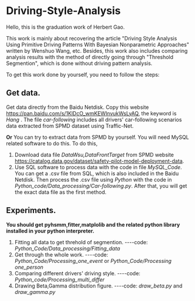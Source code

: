 # Driving-Style-Analysis

Hello, this is the graduation work of Herbert Gao. 

This work is mainly about recovering the article "Driving Style Analysis Using Primitive Driving Patterns With Bayesian Nonparametric Approaches" written by Wenshuo Wang, etc. Besides, this work also includes comparing analysis results with the method of directly going through "Threshold Segmention", which is done without driving pattern analysis.

To get this work done by yourself, you need to follow the steps:

## Get data.
   Get data directly from the Baidu Netdisk. Copy this website https://pan.baidu.com/s/1KlDcO_wmKEWInvukWsLyAQ, the keyword is *Hang* .
   The file *car-following* includes all drivers' car-following scenarios data extracted from SPMD dataset using Traffic-Net.
   
   **Or**
   You can try to extract data from SPMD by yourself. You will need MySQL related software to do this. 
   To do this,
   1. Download data file *DataWsu,DataFrontTarget* from SPMD website https://catalog.data.gov/dataset/safety-pilot-model-deployment-data.
   2. Use SQL software to process data with the code in file *MySQL_Code*. You can get a .csv file from SQL, which is also included in the Baidu Netdisk.
      Then process the .csv file using *Python* with the code in *Python_code/Data_processing/Car-following.py*. 
      After that, you will get the exact data file as the first method.
## Experiments.
   **You should get pyhsmm,fitter,matplolib and the related python library installed in your python interpreter.**
   1. Fitting all data to get threhold of segmention. ----code:  *Python_Code/Data_processing/Fitting_data*
   2. Get through the whole work. ----code:  *Python_Code/Processing_one_event* or *Python_Code/Processing one_person*
   3. Comparing different drivers' driving style. ----code:  *Python_code/Processing_multi_differ*
   4. Drawing Beta,Gamma distribution figure. ----code:  *draw_beta.py* and *draw_gamma.py*
